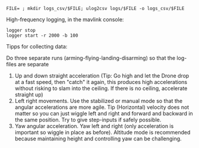 ```
FILE= ; mkdir logs_csv/$FILE; ulog2csv logs/$FILE -o logs_csv/$FILE
```


High-frequency logging, in the mavlink console:
```
logger stop
logger start -r 2000 -b 100
```

Tipps for collecting data:

Do three separate runs (arming-flying-landing-disarming) so that the log-files are separate
1. Up and down straight acceleration (Tip: Go high and let the Drone drop at a fast speed, then "catch" it again, this produces high accelerations without risking to slam into the ceiling. If there is no ceiling, accelerate straight up)
2. Left right movements. Use the stabilized or manual mode so that the angular accelerations are more agile. Tip (Horizontal) velocity does not matter so you can just wiggle left and right and forward and backward in the same position. Try to give step-inputs if safely possible.
3. Yaw angular acceleration. Yaw left and right (only acceleration is important so wiggle in place as before). Altitude mode is recommended because maintaining height and controlling yaw can be challenging.